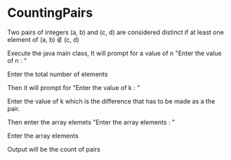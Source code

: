 # CountingPairs
Two pairs of integers (a, b) and (c, d) are considered distinct if at least one element of (a, b) ∉ (c, d)

Execute the java main class, It will prompt for a value of n "Enter the value of n : "

  Enter the total number of elements
  
Then it will prompt for "Enter the value of k : "

  Enter the value of k which is the difference that has to be made as a the pair.
  
Then enter the array elemets "Enter the array elements : "

  Enter the array elements
  
Output will be the count of pairs
